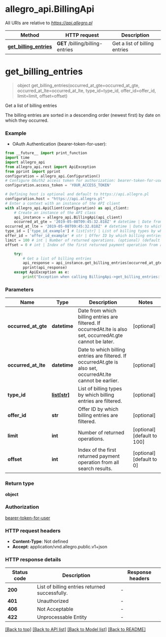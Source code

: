 # allegro_api.BillingApi

All URIs are relative to *https://api.allegro.pl*

Method | HTTP request | Description
------------- | ------------- | -------------
[**get_billing_entries**](BillingApi.md#get_billing_entries) | **GET** /billing/billing-entries | Get a list of billing entries


# **get_billing_entries**
> object get_billing_entries(occurred_at_gte=occurred_at_gte, occurred_at_lte=occurred_at_lte, type_id=type_id, offer_id=offer_id, limit=limit, offset=offset)

Get a list of billing entries

The billing entries are sorted in a descending order (newest first) by date on which they occurred.

### Example

* OAuth Authentication (bearer-token-for-user):
```python
from __future__ import print_function
import time
import allegro_api
from allegro_api.rest import ApiException
from pprint import pprint
configuration = allegro_api.Configuration()
# Configure OAuth2 access token for authorization: bearer-token-for-user
configuration.access_token = 'YOUR_ACCESS_TOKEN'

# Defining host is optional and default to https://api.allegro.pl
configuration.host = "https://api.allegro.pl"
# Enter a context with an instance of the API client
with allegro_api.ApiClient(configuration) as api_client:
    # Create an instance of the API class
    api_instance = allegro_api.BillingApi(api_client)
    occurred_at_gte = '2019-05-08T09:45:32.818Z' # datetime | Date from which billing entries are filtered. If occurredAt.lte is also set, occurredAt.gte cannot be later. (optional)
occurred_at_lte = '2019-05-08T09:45:32.818Z' # datetime | Date to which billing entries are filtered. If occurredAt.gte is also set, occurredAt.lte cannot be earlier. (optional)
type_id = ['type_id_example'] # list[str] | List of billing types by which billing entries are filtered. (optional)
offer_id = 'offer_id_example' # str | Offer ID by which billing entries are filtered. (optional)
limit = 100 # int | Number of returned operations. (optional) (default to 100)
offset = 0 # int | Index of the first returned payment operation from all search results. (optional) (default to 0)

    try:
        # Get a list of billing entries
        api_response = api_instance.get_billing_entries(occurred_at_gte=occurred_at_gte, occurred_at_lte=occurred_at_lte, type_id=type_id, offer_id=offer_id, limit=limit, offset=offset)
        pprint(api_response)
    except ApiException as e:
        print("Exception when calling BillingApi->get_billing_entries: %s\n" % e)
```

### Parameters

Name | Type | Description  | Notes
------------- | ------------- | ------------- | -------------
 **occurred_at_gte** | **datetime**| Date from which billing entries are filtered. If occurredAt.lte is also set, occurredAt.gte cannot be later. | [optional] 
 **occurred_at_lte** | **datetime**| Date to which billing entries are filtered. If occurredAt.gte is also set, occurredAt.lte cannot be earlier. | [optional] 
 **type_id** | [**list[str]**](str.md)| List of billing types by which billing entries are filtered. | [optional] 
 **offer_id** | **str**| Offer ID by which billing entries are filtered. | [optional] 
 **limit** | **int**| Number of returned operations. | [optional] [default to 100]
 **offset** | **int**| Index of the first returned payment operation from all search results. | [optional] [default to 0]

### Return type

**object**

### Authorization

[bearer-token-for-user](../README.md#bearer-token-for-user)

### HTTP request headers

 - **Content-Type**: Not defined
 - **Accept**: application/vnd.allegro.public.v1+json

### HTTP response details
| Status code | Description | Response headers |
|-------------|-------------|------------------|
**200** | List of billing entries returned successfully. |  -  |
**401** | Unauthorized |  -  |
**406** | Not Acceptable |  -  |
**422** | Unprocessable Entity |  -  |

[[Back to top]](#) [[Back to API list]](../README.md#documentation-for-api-endpoints) [[Back to Model list]](../README.md#documentation-for-models) [[Back to README]](../README.md)

